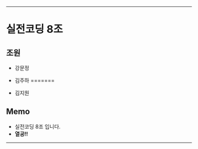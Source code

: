 ********************************************************************************
# 실전코딩 8조

## 조원
+ 강문정

+ 김주하
=======
+ 김지원

## Memo
+ 실전코딩 8조 입니다.
+ __열공!!__
********************************************************************************
